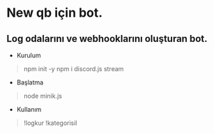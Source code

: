 # New qb için bot.

## Log odalarını ve webhooklarını oluşturan bot.

- Kurulum
> npm init -y
> npm i discord.js stream

- Başlatma
> node minik.js

- Kullanım
> !logkur
> !kategorisil <kategoriadi>
